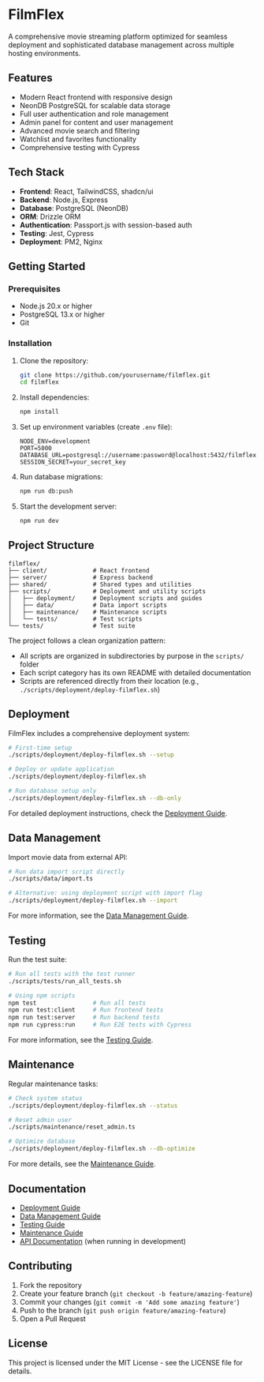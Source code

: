 # FilmFlex

A comprehensive movie streaming platform optimized for seamless deployment and sophisticated database management across multiple hosting environments.

## Features

- Modern React frontend with responsive design
- NeonDB PostgreSQL for scalable data storage
- Full user authentication and role management
- Admin panel for content and user management
- Advanced movie search and filtering
- Watchlist and favorites functionality
- Comprehensive testing with Cypress

## Tech Stack

- **Frontend**: React, TailwindCSS, shadcn/ui
- **Backend**: Node.js, Express
- **Database**: PostgreSQL (NeonDB)
- **ORM**: Drizzle ORM
- **Authentication**: Passport.js with session-based auth
- **Testing**: Jest, Cypress
- **Deployment**: PM2, Nginx

## Getting Started

### Prerequisites

- Node.js 20.x or higher
- PostgreSQL 13.x or higher
- Git

### Installation

1. Clone the repository:
   ```bash
   git clone https://github.com/yourusername/filmflex.git
   cd filmflex
   ```

2. Install dependencies:
   ```bash
   npm install
   ```

3. Set up environment variables (create `.env` file):
   ```
   NODE_ENV=development
   PORT=5000
   DATABASE_URL=postgresql://username:password@localhost:5432/filmflex
   SESSION_SECRET=your_secret_key
   ```

4. Run database migrations:
   ```bash
   npm run db:push
   ```

5. Start the development server:
   ```bash
   npm run dev
   ```

## Project Structure

```
filmflex/
├── client/             # React frontend
├── server/             # Express backend
├── shared/             # Shared types and utilities
├── scripts/            # Deployment and utility scripts
│   ├── deployment/     # Deployment scripts and guides
│   ├── data/           # Data import scripts
│   ├── maintenance/    # Maintenance scripts
│   └── tests/          # Test scripts
└── tests/              # Test suite
```

The project follows a clean organization pattern:
- All scripts are organized in subdirectories by purpose in the `scripts/` folder
- Each script category has its own README with detailed documentation
- Scripts are referenced directly from their location (e.g., `./scripts/deployment/deploy-filmflex.sh`)

## Deployment

FilmFlex includes a comprehensive deployment system:

```bash
# First-time setup
./scripts/deployment/deploy-filmflex.sh --setup

# Deploy or update application
./scripts/deployment/deploy-filmflex.sh

# Run database setup only
./scripts/deployment/deploy-filmflex.sh --db-only
```

For detailed deployment instructions, check the [Deployment Guide](scripts/deployment/README.md).

## Data Management

Import movie data from external API:

```bash
# Run data import script directly
./scripts/data/import.ts

# Alternative: using deployment script with import flag
./scripts/deployment/deploy-filmflex.sh --import
```

For more information, see the [Data Management Guide](scripts/data/README.md).

## Testing

Run the test suite:

```bash
# Run all tests with the test runner
./scripts/tests/run_all_tests.sh

# Using npm scripts
npm test                # Run all tests
npm run test:client     # Run frontend tests
npm run test:server     # Run backend tests
npm run cypress:run     # Run E2E tests with Cypress
```

For more information, see the [Testing Guide](scripts/tests/README.md).

## Maintenance

Regular maintenance tasks:

```bash
# Check system status
./scripts/deployment/deploy-filmflex.sh --status

# Reset admin user
./scripts/maintenance/reset_admin.ts

# Optimize database
./scripts/deployment/deploy-filmflex.sh --db-optimize
```

For more details, see the [Maintenance Guide](scripts/maintenance/README.md).

## Documentation

- [Deployment Guide](scripts/deployment/README.md)
- [Data Management Guide](scripts/data/README.md)
- [Testing Guide](scripts/tests/README.md)
- [Maintenance Guide](scripts/maintenance/README.md)
- [API Documentation](http://localhost:5000/api-docs) (when running in development)

## Contributing

1. Fork the repository
2. Create your feature branch (`git checkout -b feature/amazing-feature`)
3. Commit your changes (`git commit -m 'Add some amazing feature'`)
4. Push to the branch (`git push origin feature/amazing-feature`)
5. Open a Pull Request

## License

This project is licensed under the MIT License - see the LICENSE file for details.